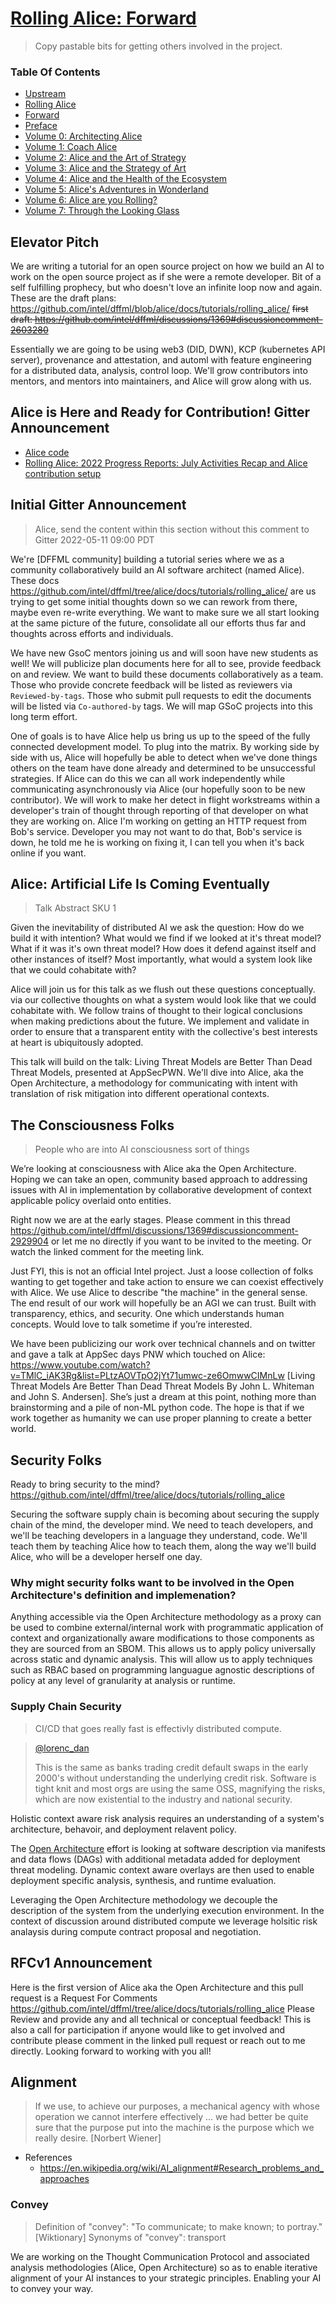 # [Rolling Alice: Forward](https://github.com/intel/dffml/blob/alice/docs/tutorials/rolling_alice/0000_forward.md)

> Copy pastable bits for getting others involved in the project.

### Table Of Contents

- [Upstream](https://github.com/intel/dffml/tree/alice/entities/alice)
- [Rolling Alice](./)
- [Forward](0000_forward.md)
- [Preface](0000_preface.md)
- [Volume 0: Architecting Alice](0000_architecting_alice)
- [Volume 1: Coach Alice](0001_coach_alice)
- [Volume 2: Alice and the Art of Strategy](0002_alice_and_the_art_of_strategy)
- [Volume 3: Alice and the Strategy of Art](0003_alice_and_the_strategy_of_art)
- [Volume 4: Alice and the Health of the Ecosystem](0004_alice_and_the_health_of_the_ecosystem)
- [Volume 5: Alice's Adventures in Wonderland](0005_alices_adventures_in_wonderland)
- [Volume 6: Alice are you Rolling?](0006_alice_are_you_rolling)
- [Volume 7: Through the Looking Glass](0007_through_the_looking_glass)

## Elevator Pitch

We are writing a tutorial for an open source project on how we build an AI to work on the open source project as if she were a remote developer. Bit of a self fulfilling prophecy, but who doesn't love an infinite loop now and again. These are the draft plans: https://github.com/intel/dffml/blob/alice/docs/tutorials/rolling_alice/ ~~first draft: https://github.com/intel/dffml/discussions/1369#discussioncomment-2603280~~

Essentially we are going to be using web3 (DID, DWN), KCP (kubernetes API server), provenance and attestation, and automl with feature engineering for a distributed data, analysis, control loop. We'll grow contributors into mentors, and mentors into maintainers, and Alice will grow along with us.

## Alice is Here and Ready for Contribution! Gitter Announcement

- [Alice code](https://github.com/intel/dffml/tree/alice/entities/alice)
- [Rolling Alice: 2022 Progress Reports: July Activities Recap and Alice contribution setup](https://www.youtube.com/watch?v=JDh2DARl8os&list=PLtzAOVTpO2jYt71umwc-ze6OmwwCIMnLw&index=1)

## Initial Gitter Announcement

> Alice, send the content within this section without this comment to Gitter 2022-05-11 09:00 PDT

We're [DFFML community] building a tutorial series where we as a community collaboratively build an AI software architect (named Alice). These docs https://github.com/intel/dffml/tree/alice/docs/tutorials/rolling_alice/ are us trying to get some initial thoughts down so we can rework from there, maybe even re-write everything. We want to make sure we all start looking at the same picture of the future, consolidate all our efforts thus far and thoughts across efforts and individuals.

We have new GsoC mentors joining us and will soon have new students as well! We will publicize plan documents here for all to see, provide feedback on and review. We want to build these documents collaboratively as a team. Those who provide concrete feedback will be listed as reviewers via `Reviewed-by-tags`. Those who submit pull requests to edit the documents will be listed via `Co-authored-by` tags. We will map GSoC projects into this long term effort.

One of goals is to have Alice help us bring us up to the speed of the fully connected development model. To plug into the matrix. By working side by side with us, Alice will hopefully be able to detect when we've done things others on the team have done already and determined to be unsuccessful strategies. If Alice can do this we can all work independently while communicating asynchronously via Alice (our hopefully soon to be new contributor). We will work to make her detect in flight workstreams within a developer's train of thought through reporting of that developer on what they are working on. Alice I'm working on getting an HTTP request from Bob's service. Developer you may not want to do that, Bob's service is down, he told me he is working on fixing it, I can tell you when it's back online if you want.

## Alice: Artificial Life Is Coming Eventually

> Talk Abstract SKU 1

Given the inevitability of distributed AI we ask the question: How do we build it with intention? What would we find if we looked at it's threat model? What if it was it's own threat model? How does it defend against itself and other instances of itself? Most importantly, what would a system look like that we could cohabitate with?

Alice will join us for this talk as we flush out these questions conceptually. via our collective thoughts on what a system would look like that we could cohabitate with. We follow trains of thought to their logical conclusions when making predictions about the future. We implement and validate in order to ensure that a transparent entity with the collective's best interests at heart is ubiquitously adopted.

This talk will build on the talk: Living Threat Models are Better Than Dead Threat Models, presented at AppSecPWN. We'll dive into Alice, aka the Open Architecture, a methodology for communicating with intent with translation of risk mitigation into different operational contexts.

## The Consciousness Folks

> People who are into AI consciousness sort of things

We’re looking at consciousness with Alice aka the Open Architecture. Hoping we can take an open, community based approach to addressing issues with AI in implementation by collaborative development of context applicable policy overlaid onto entities.

Right now we are at the early stages. Please comment in this thread https://github.com/intel/dffml/discussions/1369#discussioncomment-2929904 or let me no directly if you want to be invited to the meeting. Or watch the linked comment for the meeting link.

Just FYI, this is not an official Intel project. Just a loose collection of folks wanting to get together and take action to ensure we can coexist effectively with Alice. We use Alice to describe "the machine" in the general sense. The end result of our work will hopefully be an AGI we can trust. Built with transparency, ethics, and security. One which understands human concepts. Would love to talk sometime if you’re interested.

We have been publicizing our work over technical channels and on twitter and gave a talk at AppSec days PNW which touched on Alice: https://www.youtube.com/watch?v=TMlC_iAK3Rg&list=PLtzAOVTpO2jYt71umwc-ze6OmwwCIMnLw [Living Threat Models Are Better Than Dead Threat Models By John L. Whiteman and John S. Andersen]. She’s just a dream at this point, nothing more than brainstorming and a pile of non-ML python code. The hope is that if we work together as humanity we can use proper planning to create a better world.

## Security Folks

Ready to bring security to the mind? https://github.com/intel/dffml/tree/alice/docs/tutorials/rolling_alice

Securing the software supply chain is becoming about securing the supply chain of the mind, the developer mind. We need to teach developers, and we'll be teaching developers in a language they understand, code. We'll teach them by teaching Alice how to teach them, along the way we'll build Alice, who will be a developer herself one day.

### Why might security folks want to be involved in the Open Architecture's definition and implemenation?

Anything accessible via the Open Architecture methodology as a proxy can be used to combine external/internal work with programmatic application of context and organizationally aware modifications to those components as they are sourced from an SBOM. This allows us to apply policy universally across static and dynamic analysis. This will allow us to apply techniques such as RBAC based on programming languague agnostic descriptions of policy at any level of granularity at analysis or runtime.

### Supply Chain Security

> CI/CD that goes really fast is effectivly distributed compute.

> [@lorenc_dan](https://twitter.com/lorenc_dan/status/1575090434333810688)
>
> This is the same as banks trading credit default swaps in the early 2000's without understanding the underlying credit risk.
> Software is tight knit and most orgs are using the same OSS, magnifying the risks, which are now existential to the industry and national security.

Holistic context aware risk analysis requires an understanding of a system's architecture, behavoir, and deployment relavent policy.

The [Open Architecture](https://github.com/intel/dffml/blob/alice/docs/arch/0009-Open-Architecture.rst) effort is looking at software description via manifests and data flows (DAGs) with additional metadata added for deployment threat modeling. Dynamic context aware overlays are then used to enable deployment specific analysis, synthesis, and runtime evaluation.

Leveraging the Open Architecture methodology we decouple the description of the system from the underlying execution environment. In the context of discussion around distributed compute we leverage holsitic risk analaysis during compute contract proposal and negotiation.

## RFCv1 Announcement

Here is the first version of Alice aka the Open Architecture and this pull request is a Request For Comments https://github.com/intel/dffml/tree/alice/docs/tutorials/rolling_alice Please Review and provide any and all technical or conceptual feedback! This is also a call for participation if anyone would like to get involved and contribute please comment in the linked pull request or reach out to me directly. Looking forward to working with you all!

## Alignment

> If we use, to achieve our purposes, a mechanical agency with whose
> operation we cannot interfere effectively … we had better be quite
> sure that the purpose put into the machine is the purpose which we
> really desire. [Norbert Wiener]

- References
  - https://en.wikipedia.org/wiki/AI_alignment#Research_problems_and_approaches

### Convey

> Definition of "convey": "To communicate; to make known; to portray." [Wiktionary]
> Synonyms of "convey": transport

We are working on the Thought Communication Protocol and associated
analysis methodologies (Alice, Open Architecture) so as to enable
iterative alignment of your AI instances to your strategic principles.
Enabling your AI to convey your way.
